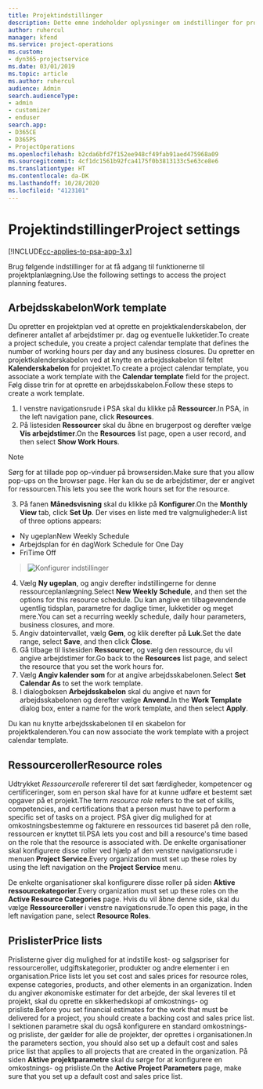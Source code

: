 ```yaml
---
title: Projektindstillinger
description: Dette emne indeholder oplysninger om indstillinger for projektstyring.
author: ruhercul
manager: kfend
ms.service: project-operations
ms.custom:
- dyn365-projectservice
ms.date: 03/01/2019
ms.topic: article
ms.author: ruhercul
audience: Admin
search.audienceType:
- admin
- customizer
- enduser
search.app:
- D365CE
- D365PS
- ProjectOperations
ms.openlocfilehash: b2cda6bfd7f152ee948cf49fab91aed475968a09
ms.sourcegitcommit: 4cf1dc1561b92fca4175f0b3813133c5e63ce8e6
ms.translationtype: HT
ms.contentlocale: da-DK
ms.lasthandoff: 10/28/2020
ms.locfileid: "4123101"
---
```

# <a name="project-settings"></a><span data-ttu-id="76f8e-103">Projektindstillinger</span><span class="sxs-lookup"><span data-stu-id="76f8e-103">Project settings</span></span>

[!INCLUDE[cc-applies-to-psa-app-3.x](../includes/cc-applies-to-psa-app-3x.md)]

<span data-ttu-id="76f8e-104">Brug følgende indstillinger for at få adgang til funktionerne til projektplanlægning.</span><span class="sxs-lookup"><span data-stu-id="76f8e-104">Use the following settings to access the project planning features.</span></span>

## <a name="work-template"></a><span data-ttu-id="76f8e-105">Arbejdsskabelon</span><span class="sxs-lookup"><span data-stu-id="76f8e-105">Work template</span></span>

<span data-ttu-id="76f8e-106">Du opretter en projektplan ved at oprette en projektkalenderskabelon, der definerer antallet af arbejdstimer pr. dag og eventuelle lukketider.</span><span class="sxs-lookup"><span data-stu-id="76f8e-106">To create a project schedule, you create a project calendar template that defines the number of working hours per day and any business closures.</span></span> <span data-ttu-id="76f8e-107">Du opretter en projektkalenderskabelon ved at knytte en arbejdsskabelon til feltet **Kalenderskabelon** for projektet.</span><span class="sxs-lookup"><span data-stu-id="76f8e-107">To create a project calendar template, you associate a work template with the **Calendar template** field for the project.</span></span> <span data-ttu-id="76f8e-108">Følg disse trin for at oprette en arbejdsskabelon.</span><span class="sxs-lookup"><span data-stu-id="76f8e-108">Follow these steps to create a work template.</span></span>

1. <span data-ttu-id="76f8e-109">I venstre navigationsrude i PSA skal du klikke på **Ressourcer**.</span><span class="sxs-lookup"><span data-stu-id="76f8e-109">In PSA, in the left navigation pane, click **Resources**.</span></span> 
2. <span data-ttu-id="76f8e-110">På listesiden **Ressourcer** skal du åbne en brugerpost og derefter vælge **Vis arbejdstimer**.</span><span class="sxs-lookup"><span data-stu-id="76f8e-110">On the **Resources** list page, open a user record, and then select **Show Work Hours**.</span></span>

  > [!NOTE]
  > <span data-ttu-id="76f8e-111">Sørg for at tillade pop op-vinduer på browsersiden.</span><span class="sxs-lookup"><span data-stu-id="76f8e-111">Make sure that you allow pop-ups on the browser page.</span></span> <span data-ttu-id="76f8e-112">Her kan du se de arbejdstimer, der er angivet for ressourcen.</span><span class="sxs-lookup"><span data-stu-id="76f8e-112">This lets you see the work hours set for the resource.</span></span>
  
3. <span data-ttu-id="76f8e-113">På fanen **Månedsvisning** skal du klikke på **Konfigurer**.</span><span class="sxs-lookup"><span data-stu-id="76f8e-113">On the **Monthly View** tab, click **Set Up**.</span></span> <span data-ttu-id="76f8e-114">Der vises en liste med tre valgmuligheder:</span><span class="sxs-lookup"><span data-stu-id="76f8e-114">A list of three options appears:</span></span> 

  - <span data-ttu-id="76f8e-115">Ny ugeplan</span><span class="sxs-lookup"><span data-stu-id="76f8e-115">New Weekly Schedule</span></span>
  - <span data-ttu-id="76f8e-116">Arbejdsplan for én dag</span><span class="sxs-lookup"><span data-stu-id="76f8e-116">Work Schedule for One Day</span></span>
  - <span data-ttu-id="76f8e-117">Fri</span><span class="sxs-lookup"><span data-stu-id="76f8e-117">Time Off</span></span>

> ![Konfigurer indstillinger](media/project-13.png)

4. <span data-ttu-id="76f8e-119">Vælg **Ny ugeplan**, og angiv derefter indstillingerne for denne ressourceplanlægning.</span><span class="sxs-lookup"><span data-stu-id="76f8e-119">Select **New Weekly Schedule**, and then set the options for this resource schedule.</span></span> <span data-ttu-id="76f8e-120">Du kan angive en tilbagevendende ugentlig tidsplan, parametre for daglige timer, lukketider og meget mere.</span><span class="sxs-lookup"><span data-stu-id="76f8e-120">You can set a recurring weekly schedule, daily hour parameters, business closures, and more.</span></span>
5. <span data-ttu-id="76f8e-121">Angiv datointervallet, vælg **Gem**, og klik derefter på **Luk**.</span><span class="sxs-lookup"><span data-stu-id="76f8e-121">Set the date range, select **Save**, and then click **Close**.</span></span> 
6. <span data-ttu-id="76f8e-122">Gå tilbage til listesiden **Ressourcer**, og vælg den ressource, du vil angive arbejdstimer for.</span><span class="sxs-lookup"><span data-stu-id="76f8e-122">Go back to the **Resources** list page, and select the resource that you set the work hours for.</span></span> 
7. <span data-ttu-id="76f8e-123">Vælg **Angiv kalender som** for at angive arbejdsskabelonen.</span><span class="sxs-lookup"><span data-stu-id="76f8e-123">Select **Set Calendar As** to set the work template.</span></span> 
8. <span data-ttu-id="76f8e-124">I dialogboksen **Arbejdsskabelon** skal du angive et navn for arbejdsskabelonen og derefter vælge **Anvend.**</span><span class="sxs-lookup"><span data-stu-id="76f8e-124">In the **Work Template** dialog box, enter a name for the work template, and then select **Apply**.</span></span> 

<span data-ttu-id="76f8e-125">Du kan nu knytte arbejdsskabelonen til en skabelon for projektkalenderen.</span><span class="sxs-lookup"><span data-stu-id="76f8e-125">You can now associate the work template with a project calendar template.</span></span>

## <a name="resource-roles"></a><span data-ttu-id="76f8e-126">Ressourceroller</span><span class="sxs-lookup"><span data-stu-id="76f8e-126">Resource roles</span></span>

<span data-ttu-id="76f8e-127">Udtrykket *Ressourcerolle* refererer til det sæt færdigheder, kompetencer og certificeringer, som en person skal have for at kunne udføre et bestemt sæt opgaver på et projekt.</span><span class="sxs-lookup"><span data-stu-id="76f8e-127">The term *resource role* refers to the set of skills, competencies, and certifications that a person must have to perform a specific set of tasks on a project.</span></span> <span data-ttu-id="76f8e-128">PSA giver dig mulighed for at omkostningsbestemme og fakturere en ressources tid baseret på den rolle, ressourcen er knyttet til.</span><span class="sxs-lookup"><span data-stu-id="76f8e-128">PSA lets you cost and bill a resource's time based on the role that the resource is associated with.</span></span> <span data-ttu-id="76f8e-129">De enkelte organisationer skal konfigurere disse roller ved hjælp af den venstre navigationsrude i menuen **Project Service**.</span><span class="sxs-lookup"><span data-stu-id="76f8e-129">Every organization must set up these roles by using the left navigation on the **Project Service** menu.</span></span>

<span data-ttu-id="76f8e-130">De enkelte organisationer skal konfigurere disse roller på siden **Aktive ressourcekategorier**.</span><span class="sxs-lookup"><span data-stu-id="76f8e-130">Every organization must set up these roles on the **Active Resource Categories** page.</span></span> <span data-ttu-id="76f8e-131">Hvis du vil åbne denne side, skal du vælge **Ressourceroller** i venstre navigationsrude.</span><span class="sxs-lookup"><span data-stu-id="76f8e-131">To open this page, in the left navigation pane, select **Resource Roles**.</span></span>

## <a name="price-lists"></a><span data-ttu-id="76f8e-132">Prislister</span><span class="sxs-lookup"><span data-stu-id="76f8e-132">Price lists</span></span>

<span data-ttu-id="76f8e-133">Prislisterne giver dig mulighed for at indstille kost- og salgspriser for ressourceroller, udgiftskategorier, produkter og andre elementer i en organisation.</span><span class="sxs-lookup"><span data-stu-id="76f8e-133">Price lists let you set cost and sales prices for resource roles, expense categories, products, and other elements in an organization.</span></span> <span data-ttu-id="76f8e-134">Inden du angiver økonomiske estimater for det arbejde, der skal leveres til et projekt, skal du oprette en sikkerhedskopi af omkostnings- og prisliste.</span><span class="sxs-lookup"><span data-stu-id="76f8e-134">Before you set financial estimates for the work that must be delivered for a project, you should create a backing cost and sales price list.</span></span> <span data-ttu-id="76f8e-135">I sektionen parametre skal du også konfigurere en standard omkostnings- og prisliste, der gælder for alle de projekter, der oprettes i organisationen.</span><span class="sxs-lookup"><span data-stu-id="76f8e-135">In the parameters section, you should also set up a default cost and sales price list that applies to all projects that are created in the organization.</span></span> <span data-ttu-id="76f8e-136">På siden **Aktive projektparametre** skal du sørge for at konfigurere en omkostnings- og prisliste.</span><span class="sxs-lookup"><span data-stu-id="76f8e-136">On the **Active Project Parameters** page, make sure that you set up a default cost and sales price list.</span></span>
